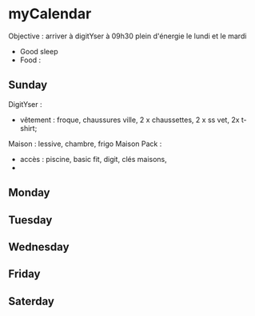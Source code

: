 # myCalendar


Objective : arriver à digitYser à 09h30 plein d'énergie le lundi et le mardi
  * Good sleep
  * Food : 


## Sunday


DigitYser : 
  * vêtement : froque, chaussures ville, 2 x chaussettes, 2 x ss vet, 2x t-shirt;
  
Maison : lessive, chambre, frigo
Maison Pack :
  * accès : piscine, basic fit, digit, clés maisons,
  * 
## Monday

## Tuesday

## Wednesday

## Friday

## Saterday
